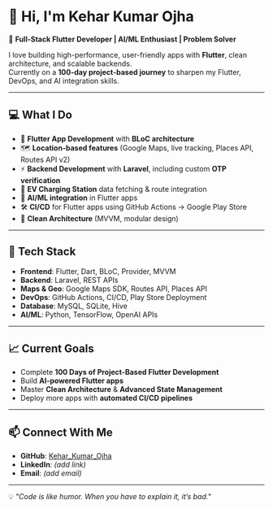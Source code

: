 # 👋 Hi, I'm Kehar Kumar Ojha

🚀 **Full-Stack Flutter Developer | AI/ML Enthusiast | Problem Solver**

I love building high-performance, user-friendly apps with **Flutter**, clean architecture, and scalable backends.  
Currently on a **100-day project-based journey** to sharpen my Flutter, DevOps, and AI integration skills.  

---

## 💻 What I Do
- 📱 **Flutter App Development** with **BLoC architecture**
- 🗺 **Location-based features** (Google Maps, live tracking, Places API, Routes API v2)
- ⚡ **Backend Development** with **Laravel**, including custom **OTP verification**
- 🔌 **EV Charging Station** data fetching & route integration
- 🤖 **AI/ML integration** in Flutter apps
- 🛠 **CI/CD** for Flutter apps using GitHub Actions → Google Play Store
- 🧹 **Clean Architecture** (MVVM, modular design)

---

## 🔧 Tech Stack
- **Frontend**: Flutter, Dart, BLoC, Provider, MVVM
- **Backend**: Laravel, REST APIs
- **Maps & Geo**: Google Maps SDK, Routes API, Places API
- **DevOps**: GitHub Actions, CI/CD, Play Store Deployment
- **Database**: MySQL, SQLite, Hive
- **AI/ML**: Python, TensorFlow, OpenAI APIs

---

## 📈 Current Goals
- Complete **100 Days of Project-Based Flutter Development**
- Build **AI-powered Flutter apps**
- Master **Clean Architecture** & **Advanced State Management**
- Deploy more apps with **automated CI/CD pipelines**

---

## 📫 Connect With Me
- **GitHub**: [Kehar_Kumar_Ojha](https://github.com/Kehar-Kumar-Ojha)
- **LinkedIn**: *(add link)*
- **Email**: *(add email)*

---

💡 _"Code is like humor. When you have to explain it, it’s bad."_  
